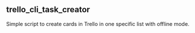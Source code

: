 ## trello_cli_task_creator

Simple script to create cards in Trello in one specific list with offline mode.